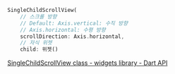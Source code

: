 ```dart
SingleChildScrollView(
	// 스크롤 방향
	// Default: Axis.vertical: 수직 방향
	// Axis.horizontal: 수평 방향
	scrollDirection: Axis.horizontal,
	// 자식 위젯
	child: 위젯()
```

[SingleChildScrollView class - widgets library - Dart API](https://api.flutter.dev/flutter/widgets/SingleChildScrollView-class.html)